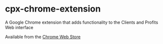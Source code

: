 cpx-chrome-extension
====================

A Google Chrome extension that adds functionality to the Clients and Profits Web interface

Available from the [Chrome Web Store](https://chrome.google.com/webstore/detail/cp-chrome-extension/jebjdphnbeoigigjbemknhklddadlpna)